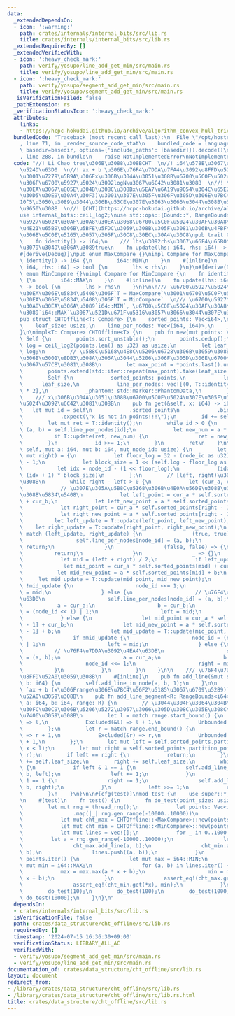 ```yaml
---
data:
  _extendedDependsOn:
  - icon: ':warning:'
    path: crates/internals/internal_bits/src/lib.rs
    title: crates/internals/internal_bits/src/lib.rs
  _extendedRequiredBy: []
  _extendedVerifiedWith:
  - icon: ':heavy_check_mark:'
    path: verify/yosupo/line_add_get_min/src/main.rs
    title: verify/yosupo/line_add_get_min/src/main.rs
  - icon: ':heavy_check_mark:'
    path: verify/yosupo/segment_add_get_min/src/main.rs
    title: verify/yosupo/segment_add_get_min/src/main.rs
  _isVerificationFailed: false
  _pathExtension: rs
  _verificationStatusIcon: ':heavy_check_mark:'
  attributes:
    links:
    - https://hcpc-hokudai.github.io/archive/algorithm_convex_hull_trick_001.pdf)
  bundledCode: "Traceback (most recent call last):\n  File \"/opt/hostedtoolcache/Python/3.10.14/x64/lib/python3.10/site-packages/onlinejudge_verify/documentation/build.py\"\
    , line 71, in _render_source_code_stat\n    bundled_code = language.bundle(stat.path,\
    \ basedir=basedir, options={'include_paths': [basedir]}).decode()\n  File \"/opt/hostedtoolcache/Python/3.10.14/x64/lib/python3.10/site-packages/onlinejudge_verify/languages/rust.py\"\
    , line 288, in bundle\n    raise NotImplementedError\nNotImplementedError\n"
  code: "//! Li Chao tree\u306B\u3088\u308BCHT  \n//! i64\u578B\u3067\u53CE\u307E\u308B\
    \u524D\u63D0  \n//! ax + b \u306E\u76F4\u7DDA\u7FA4\u3092\u8FFD\u52A0\u3057\u3066\
    \u3001\u7279\u5B9A\u306Ex\u306B\u304A\u3051\u308B\u6700\u5C0F\u5024\u307E\u305F\
    \u306F\u6700\u5927\u5024\u3092logN\u3067\u6C42\u3081\u308B  \n//! \u30AF\u30A8\
    \u30EA\u3067\u805E\u304B\u308C\u308Bx\u5EA7\u6A19\u9054\u304C\u65E2\u77E5(\u30AA\
    \u30D5\u30E9\u30A4\u30F3)\u3001\u307E\u305F\u306F\u305D\u306E\u7BC4\u56F2\u304C\
    10^5\u3050\u3089\u3044\u306B\u53CE\u307E\u3063\u3066\u3044\u308B\u5834\u5408\u306B\
    \u9650\u308B  \n//! [CHT](https://hcpc-hokudai.github.io/archive/algorithm_convex_hull_trick_001.pdf)\n\
    use internal_bits::ceil_log2;\nuse std::ops::{Bound::*, RangeBounds};\n\n/// \u6700\
    \u5927\u5024\u30AF\u30A8\u30EA\u3068\u6700\u5C0F\u5024\u30AF\u30A8\u30EA\u306E\
    \u4E21\u65B9\u306B\u5BFE\u5FDC\u3059\u308B\u305F\u3081\u306B\u4FBF\u5B9C\u7684\
    \u306B\u5C0E\u5165\u3057\u305F\u30C8\u30EC\u30A4\u30C8\npub trait Compare {\n\
    \    fn identity() -> i64;\n    /// lhs\u3092rhs\u3067\u66F4\u65B0\u3059\u308B\
    \u3079\u304D\u306A\u3089true\n    fn update(lhs: i64, rhs: i64) -> bool;\n}\n\n\
    #[derive(Debug)]\npub enum MaxCompare {}\nimpl Compare for MaxCompare {\n    fn\
    \ identity() -> i64 {\n        i64::MIN\n    }\n    #[inline]\n    fn update(lhs:\
    \ i64, rhs: i64) -> bool {\n        lhs < rhs\n    }\n}\n#[derive(Debug)]\npub\
    \ enum MinCompare {}\nimpl Compare for MinCompare {\n    fn identity() -> i64\
    \ {\n        i64::MAX\n    }\n    #[inline]\n    fn update(lhs: i64, rhs: i64)\
    \ -> bool {\n        lhs > rhs\n    }\n}\n\n/// \u6700\u5927\u5024\u30AF\u30A8\
    \u30EA\u306E\u5834\u5408\u306F`T = MaxCompare`\u3001\u6700\u5C0F\u5024\u30AF\u30A8\
    \u30EA\u306E\u5834\u5408\u306F`T = MinCompare`  \n/// \u6700\u5927\u5024\u30AF\
    \u30A8\u30EA\u306A\u3089`i64::MIN`, \u6700\u5C0F\u5024\u30AF\u30A8\u30EA\u306A\
    \u3089`i64::MAX`\u3067\u521D\u671F\u5316\u3057\u3066\u3044\u307E\u3059\n#[derive(Debug)]\n\
    pub struct CHTOffline<T: Compare> {\n    sorted_points: Vec<i64>,\n    log: usize,\n\
    \    leaf_size: usize,\n    line_per_nodes: Vec<(i64, i64)>,\n    _phantom: std::marker::PhantomData<T>,\n\
    }\n\nimpl<T: Compare> CHTOffline<T> {\n    pub fn new(mut points: Vec<i64>) ->\
    \ Self {\n        points.sort_unstable();\n        points.dedup();\n        let\
    \ log = ceil_log2(points.len() as u32) as usize;\n        let leaf_size = 1 <<\
    \ log;\n        // \u5B8C\u5168\u4E8C\u5206\u6728\u306B\u3059\u308B\u305F\u3081\
    \u306B\u3001\u8DB3\u308A\u306A\u3044\u5206\u306F\u305D\u306E\u6700\u5927\u5024\
    \u3067\u57CB\u3081\u308B\n        let max_point = *points.last().unwrap_or(&0);\n\
    \        points.extend(std::iter::repeat(max_point).take(leaf_size - points.len()));\n\
    \        Self {\n            sorted_points: points,\n            log,\n      \
    \      leaf_size,\n            line_per_nodes: vec![(0, T::identity()); leaf_size\
    \ * 2],\n            _phantom: std::marker::PhantomData,\n        }\n    }\n\n\
    \    /// x\u306B\u304A\u3051\u308B\u6700\u5C0F\u5024\u307E\u305F\u306F\u6700\u5927\
    \u5024\u3092\u6C42\u3081\u308B\n    pub fn get(&self, x: i64) -> i64 {\n     \
    \   let mut id = self\n            .sorted_points\n            .binary_search(&x)\n\
    \            .expect(\"x is not in points!!!\");\n        id += self.leaf_size;\n\
    \        let mut ret = T::identity();\n        while id > 0 {\n            let\
    \ (a, b) = self.line_per_nodes[id];\n            let new_num = a * x + b;\n  \
    \          if T::update(ret, new_num) {\n                ret = new_num;\n    \
    \        }\n            id >>= 1;\n        }\n        ret\n    }\n\n    fn add_line_in_node(&mut\
    \ self, mut a: i64, mut b: i64, mut node_id: usize) {\n        let (mut left,\
    \ mut right) = {\n            let floor_log = 32 - (node_id as u32).leading_zeros()\
    \ - 1;\n            let block_size = 1 << (self.log - floor_log as usize);\n \
    \           let idx = node_id - (1 << floor_log);\n            (idx * block_size,\
    \ (idx + 1) * block_size)\n        };\n        // [left, right)\u3067\u8003\u3048\
    \u308B\n        while right - left > 0 {\n            let (cur_a, cur_b) = self.line_per_nodes[node_id];\n\
    \            // \u307E\u305A\u5B8C\u5168\u306B\u4E0A\u56DE\u308B\u3001\u4E0B\u56DE\
    \u308B\u5834\u5408\n            let left_point = cur_a * self.sorted_points[left]\
    \ + cur_b;\n            let left_new_point = a * self.sorted_points[left] + b;\n\
    \            let right_point = cur_a * self.sorted_points[right - 1] + cur_b;\n\
    \            let right_new_point = a * self.sorted_points[right - 1] + b;\n  \
    \          let left_update = T::update(left_point, left_new_point);\n        \
    \    let right_update = T::update(right_point, right_new_point);\n           \
    \ match (left_update, right_update) {\n                (true, true) => {\n   \
    \                 self.line_per_nodes[node_id] = (a, b);\n                   \
    \ return;\n                }\n                (false, false) => {\n          \
    \          return;\n                }\n                _ => {}\n            }\n\
    \            let mid = (left + right) / 2;\n            if left_update {\n   \
    \             let mid_point = cur_a * self.sorted_points[mid] + cur_b;\n     \
    \           let mid_new_point = a * self.sorted_points[mid] + b;\n           \
    \     let mid_update = T::update(mid_point, mid_new_point);\n                if\
    \ !mid_update {\n                    node_id <<= 1;\n                    right\
    \ = mid;\n                } else {\n                    // \u76F4\u7DDA\u3092\u4EA4\
    \u63DB\n                    self.line_per_nodes[node_id] = (a, b);\n         \
    \           a = cur_a;\n                    b = cur_b;\n                    node_id\
    \ = (node_id << 1) | 1;\n                    left = mid;\n                }\n\
    \            } else {\n                let mid_point = cur_a * self.sorted_points[mid\
    \ - 1] + cur_b;\n                let mid_new_point = a * self.sorted_points[mid\
    \ - 1] + b;\n                let mid_update = T::update(mid_point, mid_new_point);\n\
    \                if !mid_update {\n                    node_id = (node_id << 1)\
    \ | 1;\n                    left = mid;\n                } else {\n          \
    \          // \u76F4\u7DDA\u3092\u4EA4\u63DB\n                    self.line_per_nodes[node_id]\
    \ = (a, b);\n                    a = cur_a;\n                    b = cur_b;\n\
    \                    node_id <<= 1;\n                    right = mid;\n      \
    \          }\n            }\n        }\n    }\n\n    /// \u76F4\u7DDA`ax + b`\u3092\
    \u8FFD\u52A0\u3059\u308B\n    #[inline]\n    pub fn add_line(&mut self, a: i64,\
    \ b: i64) {\n        self.add_line_in_node(a, b, 1);\n    }\n\n    /// \u7DDA\u5206\
    \ `ax + b (x\u306Frange\u306E\u7BC4\u56F2\u5185\u3067\u6709\u52B9)` \u3092\u8FFD\
    \u52A0\u3059\u308B\n    pub fn add_line_segment<R: RangeBounds<i64>>(&mut self,\
    \ a: i64, b: i64, range: R) {\n        // \u3044\u304F\u3064\u304B\u306E\u30CE\
    \u30FC\u30C9\u306B\u5206\u5272\u3057\u3066\u305D\u308C\u305E\u308C\u3067\u51E6\
    \u7406\u3059\u308B\n        let l = match range.start_bound() {\n            Included(&l)\
    \ => l,\n            Excluded(&l) => l + 1,\n            Unbounded => self.sorted_points[0],\n\
    \        };\n        let r = match range.end_bound() {\n            Included(&r)\
    \ => r + 1,\n            Excluded(&r) => r,\n            Unbounded => *self.sorted_points.last().unwrap()\
    \ + 1,\n        };\n        let mut left = self.sorted_points.partition_point(|&x|\
    \ x < l);\n        let mut right = self.sorted_points.partition_point(|&x| x <\
    \ r);\n        if left == right {\n            return;\n        }\n        left\
    \ += self.leaf_size;\n        right += self.leaf_size;\n        while left < right\
    \ {\n            if left & 1 == 1 {\n                self.add_line_in_node(a,\
    \ b, left);\n                left += 1;\n            }\n            if right &\
    \ 1 == 1 {\n                right -= 1;\n                self.add_line_in_node(a,\
    \ b, right);\n            }\n            left >>= 1;\n            right >>= 1;\n\
    \        }\n    }\n}\n\n#[cfg(test)]\nmod test {\n    use super::*;\n    use rand::prelude::*;\n\
    \n    #[test]\n    fn test() {\n        fn do_test(point_size: usize) {\n    \
    \        let mut rng = thread_rng();\n            let points: Vec<i64> = (0..point_size)\n\
    \                .map(|_| rng.gen_range(-10000..10000))\n                .collect();\n\
    \            let mut cht_max = CHTOffline::<MaxCompare>::new(points.clone());\n\
    \            let mut cht_min = CHTOffline::<MinCompare>::new(points.clone());\n\
    \            let mut lines = vec![];\n            for _ in 0..1000 {\n       \
    \         let a = rng.gen_range(-10000..10000);\n                let b = rng.gen_range(-10000..10000);\n\
    \                cht_max.add_line(a, b);\n                cht_min.add_line(a,\
    \ b);\n                lines.push((a, b));\n            }\n            for x in\
    \ points.iter() {\n                let mut max = i64::MIN;\n                let\
    \ mut min = i64::MAX;\n                for (a, b) in lines.iter() {\n        \
    \            max = max.max(a * x + b);\n                    min = min.min(a *\
    \ x + b);\n                }\n                assert_eq!(cht_max.get(*x), max);\n\
    \                assert_eq!(cht_min.get(*x), min);\n            }\n        }\n\
    \        do_test(10);\n        do_test(100);\n        do_test(1000);\n       \
    \ do_test(10000);\n    }\n}\n"
  dependsOn:
  - crates/internals/internal_bits/src/lib.rs
  isVerificationFile: false
  path: crates/data_structure/cht_offline/src/lib.rs
  requiredBy: []
  timestamp: '2024-07-15 16:36:30+09:00'
  verificationStatus: LIBRARY_ALL_AC
  verifiedWith:
  - verify/yosupo/segment_add_get_min/src/main.rs
  - verify/yosupo/line_add_get_min/src/main.rs
documentation_of: crates/data_structure/cht_offline/src/lib.rs
layout: document
redirect_from:
- /library/crates/data_structure/cht_offline/src/lib.rs
- /library/crates/data_structure/cht_offline/src/lib.rs.html
title: crates/data_structure/cht_offline/src/lib.rs
---
```

